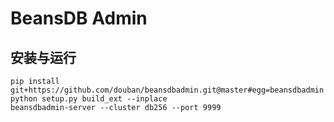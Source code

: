 # BeansDB Admin

## 安装与运行

```shell
pip install git+https://github.com/douban/beansdbadmin.git@master#egg=beansdbadmin
python setup.py build_ext --inplace
beansdbadmin-server --cluster db256 --port 9999
```
